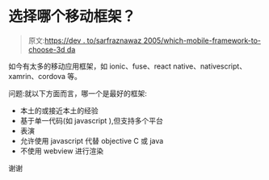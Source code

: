 # 选择哪个移动框架？

> 原文:[https://dev . to/sarfraznawaz 2005/which-mobile-framework-to-choose-3d da](https://dev.to/sarfraznawaz2005/which-mobile-framework-to-choose--3dda)

如今有太多的移动应用框架，如 ionic、fuse、react native、nativescript、xamrin、cordova 等。

问题:就以下方面而言，哪一个是最好的框架:

*   本土的或接近本土的经验
*   基于单一代码(如 javascript ),但支持多个平台
*   表演
*   允许使用 javascript 代替 objective C 或 java
*   不使用 webview 进行渲染

谢谢